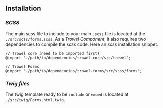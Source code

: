 ## Installation

### *SCSS*
The main scss file to include to your main `.scss` file is located at the `./src/scss/forms.scss`. As a *Trowel Component*, it also requires two dependencies to compile the *scss* code. Here an *scss* installation snippet.

```
// Trowel core (need to be imported first)
@import './path/to/dependencies/trowel-core/src/trowel';

// Trowel Forms
@import './path/to/dependencies/trowel-forms/src/scss/forms';
```

### *Twig files*
The twig template ready to be `include` or `embed` is located at `./src/twig/Forms.html.twig`.
